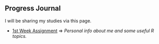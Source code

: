 ## Progress Journal

I will be sharing my studies via this page.

- [1st Week Assignment](RMarkdown-Homework.html) => _Personal info about me and some useful R topics._



